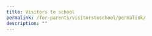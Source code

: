 ```yaml
---
title: Visitors to school
permalink: /for-parents/visitorstoschool/permalink/
description: ""
---
```

